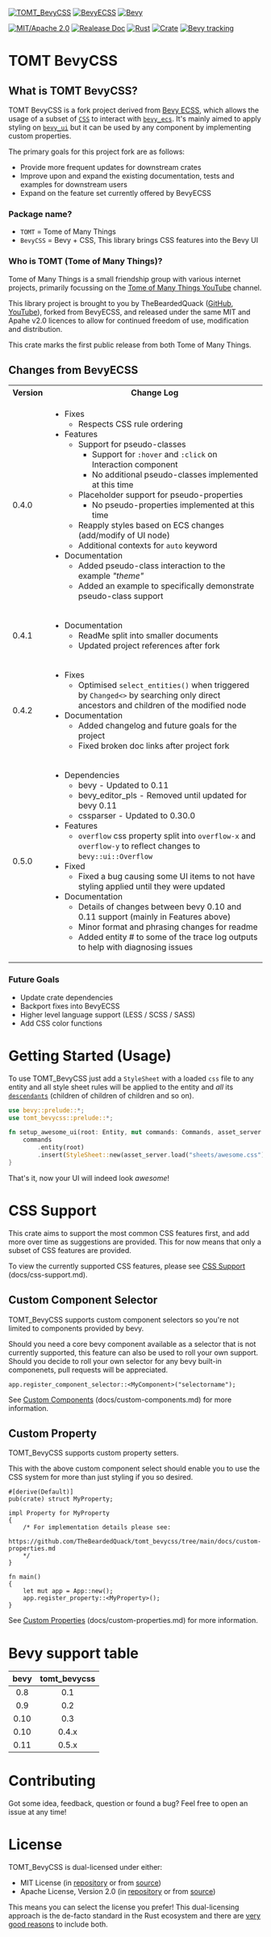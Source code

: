[![TOMT_BevyCSS][30]][34]
[![BevyECSS][40]][41]
[![Bevy][50]][51]

[![MIT/Apache 2.0][1]][35]
[![Realease Doc][2]][32]
[![Rust][36]][37]
[![Crate][3]][31]
[![Bevy tracking][4]][54]

# TOMT BevyCSS

## What is TOMT BevyCSS?

TOMT BevyCSS is a fork project derived from [Bevy ECSS][41], which allows the usage of a subset of [`CSS`][81] to interact with [`bevy_ecs`][53]. It's mainly aimed to apply styling on [`bevy_ui`][52] but it can be used by any component by implementing custom properties.

The primary goals for this project fork are as follows:
- Provide more frequent updates for downstream crates
- Improve upon and expand the existing documentation, tests and examples for downstream users
- Expand on the feature set currently offered by BevyECSS

### Package name?

- `TOMT` = Tome of Many Things
- `BevyCSS` = Bevy + CSS, This library brings CSS features into the Bevy UI

### Who is TOMT (Tome of Many Things)?

Tome of Many Things is a small friendship group with various internet projects, primarily focussing on the [Tome of Many Things YouTube][21] channel.

This library project is brought to you by TheBeardedQuack ([GitHub][33], [YouTube][20]), forked from BevyECSS, and released under the same MIT and Apahe v2.0 licences to allow for continued freedom of use, modification and distribution.

This crate marks the first public release from both Tome of Many Things.

## Changes from BevyECSS

<table>
<tr>
    <th>Version</th>
    <th>Change Log</th>
</tr>
<tr>
    <td>0.4.0</td>
    <td><ul>
        <li>Fixes<ul>
            <li>Respects CSS rule ordering</li>
        </ul></li>
        <li>Features<ul>
            <li>Support for pseudo-classes<ul>
                <li>Support for <code>:hover</code> and <code>:click</code> on Interaction component</li>
                <li>No additional pseudo-classes implemented at this time</li>
            </ul></li>
            <li>Placeholder support for pseudo-properties<ul>
                <li>No pseudo-properties implemented at this time</li>
            </ul></li>
            <li>Reapply styles based on ECS changes (add/modify of UI node)</li>
            <li>Additional contexts for <code>auto</code> keyword</li>
        </ul></li>
        <li>Documentation<ul>
            <li>Added pseudo-class interaction to the example <i>"theme"</i></li>
            <li>Added an example to specifically demonstrate pseudo-class support</li>
        </ul></li>
    </ul></td>
</tr>
<tr>
    <td>0.4.1</td>
    <td><ul>
        <li>Documentation<ul>
            <li>ReadMe split into smaller documents</li>
            <li>Updated project references after fork</li>
        </ul></li>
    </ul></td>
</tr>
<tr>
    <td>0.4.2</td>
    <td><ul>
        <li>Fixes<ul>
            <li>Optimised <code>select_entities()</code> when triggered by <code>Changed&lt;&gt;</code> by searching only direct ancestors and children of the modified node</li>
        </ul></li>
        <li>Documentation<ul>
            <li>Added changelog and future goals for the project</li>
            <li>Fixed broken doc links after project fork</li>
        </ul></li>
    </ul></td>
</tr>
<tr>
    <td>0.5.0</td>
    <td><ul>
        <li>Dependencies<ul>
            <li>bevy - Updated to 0.11</li>
            <li>bevy_editor_pls - Removed until updated for bevy 0.11</li>
            <li>cssparser - Updated to 0.30.0</li>
        </ul></li>
        <li>Features<ul>
            <li><code>overflow</code> css property split into <code>overflow-x</code> and <code>overflow-y</code> to reflect changes to <code>bevy::ui::Overflow</code></li>
        </ul></li>
        <li>Fixed<ul>
            <li>Fixed a bug causing some UI items to not have styling applied until they were updated</li>
        </ul></li>
        <li>Documentation<ul>
            <li>Details of changes between bevy 0.10 and 0.11 support (mainly in Features above)</li>
            <li>Minor format and phrasing changes for readme</li>
            <li>Added entity # to some of the trace log outputs to help with diagnosing issues</li>
        </ul></li>
    </ul></td>
</tr>
</table>

### Future Goals
- Update crate dependencies
- Backport fixes into BevyECSS
- Higher level language support (LESS / SCSS / SASS)
- Add CSS color functions

# Getting Started (Usage)

To use TOMT_BevyCSS just add a `StyleSheet` with a loaded `css` file to any entity and all style sheet rules will be applied to the entity and _all_ its [`descendants`][80] (children of children of children and so on).

```rust
use bevy::prelude::*;
use tomt_bevycss::prelude::*;

fn setup_awesome_ui(root: Entity, mut commands: Commands, asset_server: Res<AssetServer>) {
    commands
        .entity(root)
        .insert(StyleSheet::new(asset_server.load("sheets/awesome.css")));
}
```

That's it, now your UI will indeed look _awesome_!


# CSS Support

This crate aims to support the most common CSS features first, and add more over time as suggestions are provided.
This for now means that only a subset of CSS features are provided.

To view the currently supported CSS features, please see [CSS Support][25] (docs/css-support.md).

## Custom Component Selector

TOMT_BevyCSS supports custom component selectors so you're not limited to components provided by bevy.

Should you need a core bevy component available as a selector that is not currently supported, this feature can also be used to roll your own support.
Should you decide to roll your own selector for any bevy built-in componenets, pull requests will be appreciated.

```ignore
app.register_component_selector::<MyComponent>("selectorname");
```

See [Custom Components][26] (docs/custom-components.md) for more information.

## Custom Property

TOMT_BevyCSS supports custom property setters.

This with the above custom component select should enable you to use the CSS system for more than just styling if you so desired.

```ignore
#[derive(Default)]
pub(crate) struct MyProperty;

impl Property for MyProperty
{
    /* For implementation details please see:
       https://github.com/TheBeardedQuack/tomt_bevycss/tree/main/docs/custom-properties.md
    */
}

fn main()
{
    let mut app = App::new();
    app.register_property::<MyProperty>();
}
```

See [Custom Properties][27] (docs/custom-properties.md) for more information.


# Bevy support table
| bevy  | tomt_bevycss |
| :---: | :----------: |
|  0.8  |     0.1      |
|  0.9  |     0.2      |
|  0.10 |     0.3      |
|  0.10 |    0.4.x     |
|  0.11 |    0.5.x     |


# Contributing

Got some idea, feedback, question or found a bug? Feel free to open an issue at any time!

# License

TOMT_BevyCSS is dual-licensed under either:

* MIT License (in [repository][10] or from [source][11])
* Apache License, Version 2.0 (in [repository][12] or from [source][13])

This means you can select the license you prefer!
This dual-licensing approach is the de-facto standard in the Rust ecosystem and there are [very good reasons][55] to include both.

<!-- Icons -->
[1]: https://img.shields.io/badge/license-MIT%2FApache-blue.svg
[2]: https://docs.rs/tomt_bevycss/badge.svg
[3]: https://img.shields.io/crates/v/tomt_bevycss.svg
[4]: https://img.shields.io/badge/Bevy%20tracking-released%20version-lightblue

<!-- Licenses -->
[10]: LICENSE-MIT
[11]: http://opensource.org/licenses/MIT
[12]: LICENSE-APACHE
[13]: http://www.apache.org/licenses/LICENSE-2.0

<!-- Author Details -->
[20]: https://www.youtube.com/@TheBeardedQuack
[21]: https://www.youtube.com/TomeOfManyThings

<!-- More Readme -->
[25]: https://github.com/TheBeardedQuack/tomt_bevycss/blob/main/docs/css-support.md
[26]: https://github.com/TheBeardedQuack/tomt_bevycss/blob/main/docs/custom-components.md
[27]: https://github.com/TheBeardedQuack/tomt_bevycss/blob/main/docs/custom-properties.md

<!-- TOMT_BevyCSS -->
[30]: assets/branding/tomt_bevycss.png
[31]: https://crates.io/crates/tomt_bevycss
[32]: https://docs.rs/tomt_bevycss
[33]: https://github.com/TheBeardedQuack
[34]: https://github.com/TheBeardedQuack/tomt_bevycss
[35]: https://github.com/TheBeardedQuack/tomt_bevycss#license
[36]: https://github.com/TheBeardedQuack/tomt_bevycss/workflows/CI/badge.svg
[37]: https://github.com/TheBeardedQuack/tomt_bevycss/actions

<!-- BevyECSS crate -->
[40]: assets/branding/bevy_ecss.png
[41]: https://github.com/afonsolage/bevy_ecss

<!-- Bevy Engine -->
[50]: assets/branding/bevy_logo_dark_big.png
[51]: https://bevyengine.org/
[52]: https://crates.io/crates/bevy
[53]: https://crates.io/crates/bevy_ecs
[54]: https://github.com/bevyengine/bevy/blob/main/docs/plugins_guidelines.md#main-branch-tracking
[55]: https://github.com/bevyengine/bevy/issues/2373

<!-- Relevent Help Pages -->
[80]: https://stackoverflow.com/questions/1182189/css-child-vs-descendant-selectors
[81]: https://developer.mozilla.org/en-US/docs/Web/CSS
